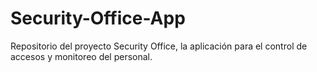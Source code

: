 # Security-Office-App
Repositorio del proyecto Security Office, la aplicación para el control de accesos y monitoreo del personal.
